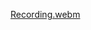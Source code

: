 [Recording.webm](https://github.com/Anjanadevi1011/Anjana-devi/assets/79097495/cdbddb5f-3ee9-44fa-8908-0bffcd30bb92)

